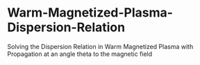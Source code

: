 # Warm-Magnetized-Plasma-Dispersion-Relation
Solving the Dispersion Relation in Warm Magnetized Plasma with Propagation at an angle theta to the magnetic field
